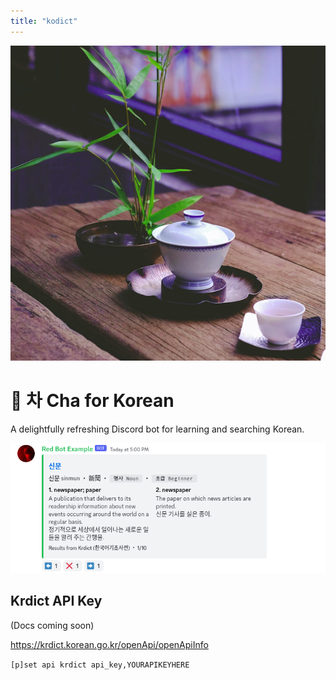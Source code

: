 ```yaml
---
title: "kodict"
---
```


<img src="./cha-sq.jpg" alt="Cha Series by Coffeebank: A delightfully refreshing Discord bot" class="h-24 aspect-square rounded mb-2" />

# 🍵 차 Cha for Korean

<p class="text-3xl pt-0 mt-0">A delightfully refreshing Discord bot for learning and searching Korean.</p>

<component-coghero cog="kodict" desc="Korean dictionary bot. Searches National Institute of Korean Language's Korean-English Learners' Dictionary (한국어기초사전) using their Open API."></component-coghero>

![Kodict: A Korean dictionary entry for 신문 (sinmun, newspaper)](./kodict-example.png)


## Krdict API Key

(Docs coming soon)

https://krdict.korean.go.kr/openApi/openApiInfo

`[p]set api krdict api_key,YOURAPIKEYHERE`
